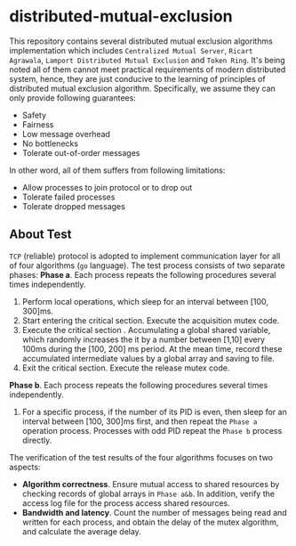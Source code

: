 # distributed-mutual-exclusion
This repository contains several distributed mutual exclusion algorithms implementation which includes `Centralized Mutual Server`, `Ricart Agrawala`, `Lamport Distributed Mutual Exclusion` and `Token Ring`. It's being noted all of them cannot meet practical requirements of modern distributed system, hence, they are just conducive to the learning of principles of distributed mutual exclusion algorithm.  Specifically,  we assume they can only provide following guarantees:
- Safety
- Fairness
- Low message overhead
- No bottlenecks
- Tolerate out-of-order messages

In other word, all of them suffers from following limitations:
-  Allow processes to join protocol or to drop out
-  Tolerate failed processes
-  Tolerate dropped messages

## About Test
 `TCP` (reliable) protocol is adopted to implement communication layer for all of four algorithms (`go` language). The test process consists of two separate phases:
 **Phase a**. Each process repeats the following procedures several times independently.

1. Perform local operations, which sleep for an interval between [100, 300]ms.
2. Start entering the critical section. Execute the acquisition mutex code.
3. Execute the critical section . Accumulating a global shared variable, which randomly increases the it by a number between [1,10] every 100ms during the [100, 200] ms period. At the mean time, record these accumulated intermediate values by a global array and saving to file.
4. Exit the critical section. Execute the release mutex code.

**Phase b**. Each process repeats the following procedures several times independently.

1. For a specific process, if the number of its PID is even, then sleep for an interval between  [100, 300]ms first, and then repeat the `Phase a` operation process. Processes with odd PID repeat the `Phase b` process directly.

The verification of the test results of the four algorithms focuses on two aspects:

- **Algorithm correctness**. Ensure mutual access to shared resources by checking records of global arrays in `Phase a&b`. In addition, verify the access log file for the process access shared resources.
- **Bandwidth and latency**. Count the number of messages being read and written for each process, and obtain the delay of the mutex algorithm, and calculate the average delay.

